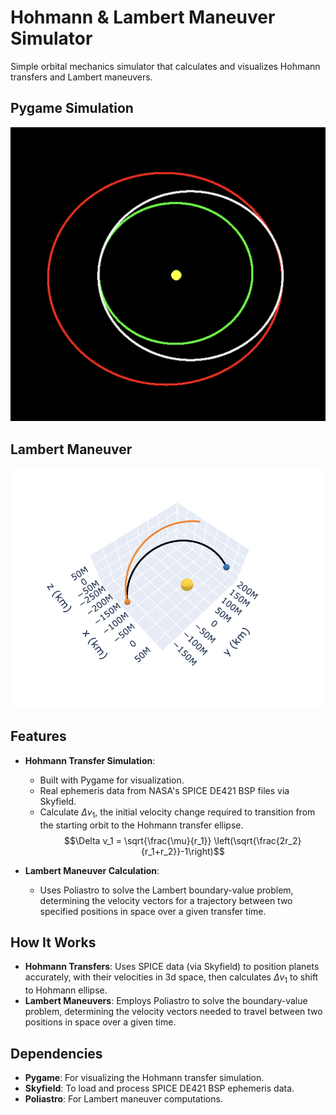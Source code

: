 # Hohmann & Lambert Maneuver Simulator

Simple orbital mechanics simulator that calculates and visualizes Hohmann transfers and Lambert maneuvers. 

## Pygame Simulation
![Pygame Simulation](./pygame_sim.png)

## Lambert Maneuver
![3D Plot](./plot.png)

## Features
- **Hohmann Transfer Simulation**: 
  - Built with Pygame for visualization.
  - Real ephemeris data from NASA's SPICE DE421 BSP files via Skyfield.
  - Calculate $\Delta v_1$, the initial velocity change required to transition from the starting orbit to the Hohmann transfer ellipse.
$$\Delta v_1 = \sqrt{\frac{\mu}{r_1}} \left(\sqrt{\frac{2r_2}{r_1+r_2}}-1\right)$$



- **Lambert Maneuver Calculation**: 
  - Uses Poliastro to solve the Lambert boundary-value problem, determining the velocity vectors for a trajectory between two specified positions in space over a given transfer time.



## How It Works
- **Hohmann Transfers**: Uses SPICE data (via Skyfield) to position planets accurately, with their velocities in 3d space, then calculates $`\Delta v_1`$ to shift to Hohmann ellipse.
- **Lambert Maneuvers**: Employs Poliastro to solve the boundary-value problem, determining the velocity vectors needed to travel between two positions in space over a given time.



## Dependencies
- **Pygame**: For visualizing the Hohmann transfer simulation.
- **Skyfield**: To load and process SPICE DE421 BSP ephemeris data.
- **Poliastro**: For Lambert maneuver computations.
